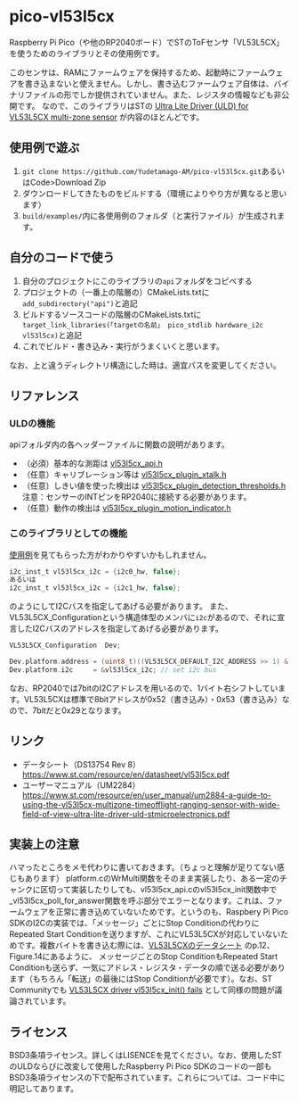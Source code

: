 # pico-vl53l5cx

Raspberry Pi Pico（や他のRP2040ボード）でSTのToFセンサ「VL53L5CX」を使うためのライブラリとその使用例です。

このセンサは、RAMにファームウェアを保持するため、起動時にファームウェアを書き込まないと使えません。しかし、書き込むファームウェア自体は、バイナリファイルの形でしか提供されていません。また、レジスタの情報なども非公開です。
なので、このライブラリはSTの [Ultra Lite Driver (ULD) for VL53L5CX multi-zone sensor](https://www.st.com/ja/embedded-software/stsw-img023.html) が内容のほとんどです。

## 使用例で遊ぶ

1. ```git clone https://github.com/Yudetamago-AM/pico-vl53l5cx.git```あるいはCode>Download Zip
1. ダウンロードしてきたものをビルドする（環境によりやり方が異なると思います）
1. ```build/examples/```内に各使用例のフォルダ（と実行ファイル）が生成されます。

## 自分のコードで使う

1. 自分のプロジェクトにこのライブラリの```api```フォルダをコピペする
1. プロジェクトの（一番上の階層の）CMakeLists.txtに```add_subdirectory("api")```と追記
1. ビルドするソースコードの階層のCMakeLists.txtに```target_link_libraries(「targetの名前」 pico_stdlib hardware_i2c vl53l5cx)```と追記
1. これでビルド・書き込み・実行がうまくいくと思います。

なお、上と違うディレクトリ構造にした時は、適宜パスを変更してください。

## リファレンス

### ULDの機能

apiフォルダ内の各ヘッダーファイルに関数の説明があります。

- （必須）基本的な測距は [vl53l5cx_api.h](./api/vl53l5cx_api.h)
- （任意）キャリブレーション等は [vl53l5cx_plugin_xtalk.h](./api/vl53l5cx_plugin_xtalk.h)
- （任意）しきい値を使った検出は [vl53l5cx_plugin_detection_thresholds.h](./api/vl53l5cx_plugin_detection_thresholds.h)
　注意：センサーのINTピンをRP2040に接続する必要があります。
- （任意）動作の検出は [vl53l5cx_plugin_motion_indicator.h](./api/vl53l5cx_plugin_motion_indicator.h)

### このライブラリとしての機能

[使用例](./examples/)を見てもらった方がわかりやすいかもしれません。

```C
i2c_inst_t vl53l5cx_i2c = {i2c0_hw, false};
あるいは
i2c_inst_t vl53l5cx_i2c = {i2c1_hw, false};
```

のようにしてI2Cバスを指定してあげる必要があります。
また、VL53L5CX_Configurationという構造体型のメンバに```i2c```があるので、それに宣言したI2Cバスのアドレスを指定してあげる必要があります。

```C
VL53L5CX_Configuration 	Dev;

Dev.platform.address = (uint8_t)((VL53L5CX_DEFAULT_I2C_ADDRESS >> 1) & 0xFF);
Dev.platform.i2c     = &vl53l5cx_i2c; // set i2c bus
```

なお、RP2040では7bitのI2Cアドレスを用いるので、1バイト右シフトしています。VL53L5CXは標準で8bitアドレスが0x52（書き込み）・0x53（書き込み）なので、7bitだと0x29となります。

## リンク

- データシート（DS13754 Rev 8）<https://www.st.com/resource/en/datasheet/vl53l5cx.pdf>
- ユーザーマニュアル（UM2284）<https://www.st.com/resource/en/user_manual/um2884-a-guide-to-using-the-vl53l5cx-multizone-timeofflight-ranging-sensor-with-wide-field-of-view-ultra-lite-driver-uld-stmicroelectronics.pdf>

## 実装上の注意

ハマったところをメモ代わりに書いておきます。（ちょっと理解が足りてない感じもあります）
platform.cのWrMulti関数をそのまま実装したり、ある一定のチャンクに区切って実装したりしても、vl53l5cx_api.cのvl53l5cx_init関数中で_vl53l5cx_poll_for_answer関数を呼ぶ部分でエラーとなります。これは、ファームウェアを正常に書き込めていないためです。というのも、Raspbery Pi Pico SDKのI2Cの実装では、「メッセージ」ごとにStop Conditionの代わりにRepeated Start Conditionを送りますが、これにVL53L5CXが対応していないためです。複数バイトを書き込む際には、[VL53L5CXのデータシート](https://www.st.com/resource/en/datasheet/vl53l5cx.pdf) のp.12、Figure.14にあるように、 メッセージごとのStop ConditionもRepeated Start Conditionも送らず、一気にアドレス・レジスタ・データの順で送る必要があります（もちろん「転送」の最後にはStop Conditionが必要です）。なお、ST Communityでも [VL53L5CX driver vl53l5cx_init() fails](https://community.st.com/s/question/0D53W000010uFcTSAU/vl53l5cx-driver-vl53l5cxinit-fails) として同様の問題が議論されています。

## ライセンス

BSD3条項ライセンス。詳しくはLISENCEを見てください。なお、使用したSTのULDならびに改変して使用したRaspberry Pi Pico SDKのコードの一部もBSD3条項ライセンスの下で配布されています。これらについては、コード中に明記してあります。
